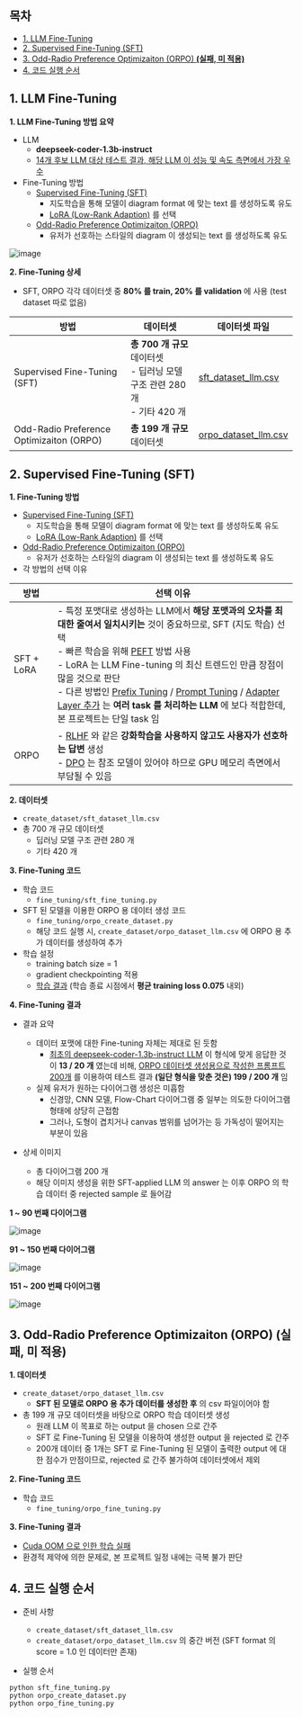 ## 목차

* [1. LLM Fine-Tuning](#1-llm-fine-tuning)
* [2. Supervised Fine-Tuning (SFT)](#2-supervised-fine-tuning-sft)
* [3. Odd-Radio Preference Optimizaiton (ORPO) **(실패, 미 적용)**](#3-odd-radio-preference-optimizaiton-orpo)
* [4. 코드 실행 순서](#4-코드-실행-순서)

## 1. LLM Fine-Tuning

**1. LLM Fine-Tuning 방법 요약**

* LLM
  * **deepseek-coder-1.3b-instruct**
  * [14개 후보 LLM 대상 테스트 결과, 해당 LLM 이 성능 및 속도 측면에서 가장 우수](../test_llm/README.md#3-테스트-진행-및-결과)
* Fine-Tuning 방법
  * [Supervised Fine-Tuning (SFT)](https://github.com/WannaBeSuperteur/AI-study/blob/main/AI%20Basics/LLM%20Basics/LLM_%EA%B8%B0%EC%B4%88_Fine_Tuning_SFT.md)
    * 지도학습을 통해 모델이 diagram format 에 맞는 text 를 생성하도록 유도
    * [LoRA (Low-Rank Adaption)](https://github.com/WannaBeSuperteur/AI-study/blob/main/AI%20Basics/LLM%20Basics/LLM_%EA%B8%B0%EC%B4%88_Fine_Tuning_LoRA_QLoRA.md#2-lora-low-rank-adaptation) 를 선택
  * [Odd-Radio Preference Optimizaiton (ORPO)](https://github.com/WannaBeSuperteur/AI-study/blob/main/AI%20Basics/LLM%20Basics/LLM_%EA%B8%B0%EC%B4%88_Fine_Tuning_DPO_ORPO.md#3-orpo-odds-ratio-preference-optimization)
    * 유저가 선호하는 스타일의 diagram 이 생성되는 text 를 생성하도록 유도 

![image](../../images/250312_4.PNG)

**2. Fine-Tuning 상세**

* SFT, ORPO 각각 데이터셋 중 **80% 를 train, 20% 를 validation** 에 사용 (test dataset 따로 없음)

| 방법                                       | 데이터셋                                                      | 데이터셋 파일                                                        |
|------------------------------------------|-----------------------------------------------------------|----------------------------------------------------------------|
| Supervised Fine-Tuning (SFT)             | **총 700 개 규모** 데이터셋<br>- 딥러닝 모델 구조 관련 280 개<br>- 기타 420 개 | [sft_dataset_llm.csv](../create_dataset/sft_dataset_llm.csv)   |
| Odd-Radio Preference Optimizaiton (ORPO) | **총 199 개 규모** 데이터셋                                       | [orpo_dataset_llm.csv](../create_dataset/orpo_dataset_llm.csv) |

## 2. Supervised Fine-Tuning (SFT)

**1. Fine-Tuning 방법**

* [Supervised Fine-Tuning (SFT)](https://github.com/WannaBeSuperteur/AI-study/blob/main/AI%20Basics/LLM%20Basics/LLM_%EA%B8%B0%EC%B4%88_Fine_Tuning_SFT.md)
  * 지도학습을 통해 모델이 diagram format 에 맞는 text 를 생성하도록 유도
  * [LoRA (Low-Rank Adaption)](https://github.com/WannaBeSuperteur/AI-study/blob/main/AI%20Basics/LLM%20Basics/LLM_%EA%B8%B0%EC%B4%88_Fine_Tuning_LoRA_QLoRA.md#2-lora-low-rank-adaptation) 를 선택
* [Odd-Radio Preference Optimizaiton (ORPO)](https://github.com/WannaBeSuperteur/AI-study/blob/main/AI%20Basics/LLM%20Basics/LLM_%EA%B8%B0%EC%B4%88_Fine_Tuning_DPO_ORPO.md#3-orpo-odds-ratio-preference-optimization)
  * 유저가 선호하는 스타일의 diagram 이 생성되는 text 를 생성하도록 유도 
* 각 방법의 선택 이유

| 방법         | 선택 이유                                                                                                                                                                                                                                                                                                                                                                                                                                                                                                                                                                                                                                                                                                                                                                                                                                                                            |
|------------|----------------------------------------------------------------------------------------------------------------------------------------------------------------------------------------------------------------------------------------------------------------------------------------------------------------------------------------------------------------------------------------------------------------------------------------------------------------------------------------------------------------------------------------------------------------------------------------------------------------------------------------------------------------------------------------------------------------------------------------------------------------------------------------------------------------------------------------------------------------------------------|
| SFT + LoRA | - 특정 포맷대로 생성하는 LLM에서 **해당 포맷과의 오차를 최대한 줄여서 일치시키는** 것이 중요하므로, SFT (지도 학습) 선택<br>- 빠른 학습을 위해 [PEFT](https://github.com/WannaBeSuperteur/AI-study/blob/main/AI%20Basics/LLM%20Basics/LLM_%EA%B8%B0%EC%B4%88_Fine_Tuning_PEFT.md) 방법 사용<br>- LoRA 는 LLM Fine-tuning 의 최신 트렌드인 만큼 장점이 많을 것으로 판단<br>- 다른 방법인 [Prefix Tuning](https://github.com/WannaBeSuperteur/AI-study/blob/main/AI%20Basics/LLM%20Basics/LLM_%EA%B8%B0%EC%B4%88_Fine_Tuning_PEFT.md#2-3-prefix-tuning) / [Prompt Tuning](https://github.com/WannaBeSuperteur/AI-study/blob/main/AI%20Basics/LLM%20Basics/LLM_%EA%B8%B0%EC%B4%88_Fine_Tuning_PEFT.md#2-4-prompt-tuning) / [Adapter Layer 추가](https://github.com/WannaBeSuperteur/AI-study/blob/main/AI%20Basics/LLM%20Basics/LLM_%EA%B8%B0%EC%B4%88_Fine_Tuning_PEFT.md#2-5-adapter-layer-%EC%B6%94%EA%B0%80) 는 **여러 task 를 처리하는 LLM** 에 보다 적합한데, 본 프로젝트는 단일 task 임 |
| ORPO       | - [RLHF](https://github.com/WannaBeSuperteur/AI-study/blob/main/AI%20Basics/LLM%20Basics/LLM_%EA%B8%B0%EC%B4%88_Fine_Tuning_DPO_ORPO.md#1-1-rlhf-reinforcement-learning-from-human-feedback) 와 같은 **강화학습을 사용하지 않고도 사용자가 선호하는 답변** 생성<br>- [DPO](https://github.com/WannaBeSuperteur/AI-study/blob/main/AI%20Basics/LLM%20Basics/LLM_%EA%B8%B0%EC%B4%88_Fine_Tuning_DPO_ORPO.md#2-dpo-direct-preference-optimization) 는 참조 모델이 있어야 하므로 GPU 메모리 측면에서 부담될 수 있음                                                                                                                                                                                                                                                                                                                                                                                                                      |

**2. 데이터셋**

* ```create_dataset/sft_dataset_llm.csv```
* 총 700 개 규모 데이터셋
  * 딥러닝 모델 구조 관련 280 개
  * 기타 420 개

**3. Fine-Tuning 코드**

* 학습 코드
  * ```fine_tuning/sft_fine_tuning.py```
* SFT 된 모델을 이용한 ORPO 용 데이터 생성 코드
  * ```fine_tuning/orpo_create_dataset.py```
  * 해당 코드 실행 시, ```create_dataset/orpo_dataset_llm.csv``` 에 ORPO 용 추가 데이터를 생성하여 추가
* 학습 설정
  * training batch size = 1
  * gradient checkpointing 적용
  * [학습 결과](log/log_train_final_sft.md) (학습 종료 시점에서 **평균 training loss 0.075** 내외)

**4. Fine-Tuning 결과**

* 결과 요약
  * 데이터 포맷에 대한 Fine-tuning 자체는 제대로 된 듯함 
    * [최초의 deepseek-coder-1.3b-instruct LLM](../test_llm/README.md/#3-테스트-진행-및-결과) 이 형식에 맞게 응답한 것이 **13 / 20 개** 였는데 비해, [ORPO 데이터셋 생성용으로 작성한 프롬프트 200개](../create_dataset/orpo_dataset_llm.csv) 를 이용하여 테스트 결과 **(일단 형식을 맞춘 것은) 199 / 200 개** 임
  * 실제 유저가 원하는 다이어그램 생성은 미흡함
    * 신경망, CNN 모델, Flow-Chart 다이어그램 중 일부는 의도한 다이어그램 형태에 상당히 근접함
    * 그러나, 도형이 겹치거나 canvas 범위를 넘어가는 등 가독성이 떨어지는 부분이 있음

* 상세 이미지
  * 총 다이어그램 200 개
  * 해당 이미지 생성을 위한 SFT-applied LLM 의 answer 는 이후 ORPO 의 학습 데이터 중 rejected sample 로 들어감

**1 ~ 90 번째 다이어그램**

![image](../../images/250312_12.PNG)

**91 ~ 150 번째 다이어그램**

![image](../../images/250312_13.PNG)

**151 ~ 200 번째 다이어그램**

![image](../../images/250312_14.PNG)

## 3. Odd-Radio Preference Optimizaiton (ORPO) (실패, 미 적용)

**1. 데이터셋**

* ```create_dataset/orpo_dataset_llm.csv```
  * **SFT 된 모델로 ORPO 용 추가 데이터를 생성한 후** 의 csv 파일이어야 함
* 총 199 개 규모 데이터셋을 바탕으로 ORPO 학습 데이터셋 생성
  * 원래 LLM 이 목표로 하는 output 을 chosen 으로 간주
  * SFT 로 Fine-Tuning 된 모델을 이용하여 생성한 output 을 rejected 로 간주
  * 200개 데이터 중 1개는 SFT 로 Fine-Tuning 된 모델이 출력한 output 에 대한 점수가 만점이므로, rejected 로 간주 불가하여 데이터셋에서 제외

**2. Fine-Tuning 코드**

* 학습 코드
  * ```fine_tuning/orpo_fine_tuning.py```

**3. Fine-Tuning 결과**

* [Cuda OOM 으로 인한 학습 실패](../README.md#5-8-orpo-학습-시-cuda-out-of-memory-해결-실패)
* 환경적 제약에 의한 문제로, 본 프로젝트 일정 내에는 극복 불가 판단

## 4. 코드 실행 순서

* 준비 사항
  * ```create_dataset/sft_dataset_llm.csv```
  * ```create_dataset/orpo_dataset_llm.csv``` 의 중간 버전 (SFT format 의 score = 1.0 인 데이터만 존재)

* 실행 순서

```commandline
python sft_fine_tuning.py
python orpo_create_dataset.py
python orpo_fine_tuning.py
```